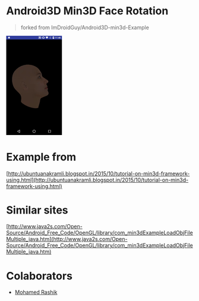 # Android3D Min3D Face Rotation 

> forked from ImDroidGuy/Android3D-min3d-Example

<img src="home.gif?raw=true" width="150">

# Example from
[http://ubuntuanakramli.blogspot.in/2015/10/tutorial-on-min3d-framework-using.html](http://ubuntuanakramli.blogspot.in/2015/10/tutorial-on-min3d-framework-using.html)

# Similar sites
[http://www.java2s.com/Open-Source/Android_Free_Code/OpenGL/library/com_min3dExampleLoadObjFileMultiple_java.htm](http://www.java2s.com/Open-Source/Android_Free_Code/OpenGL/library/com_min3dExampleLoadObjFileMultiple_java.htm)

# Colaborators
- [Mohamed Rashik](https://github.com/ImDroidGuy)
